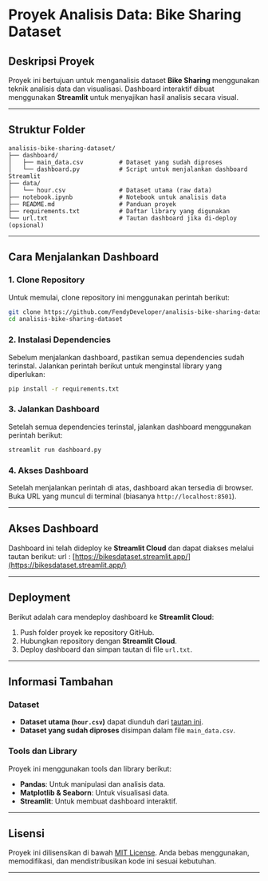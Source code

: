 # Proyek Analisis Data: Bike Sharing Dataset

## Deskripsi Proyek
Proyek ini bertujuan untuk menganalisis dataset **Bike Sharing** menggunakan teknik analisis data dan visualisasi. Dashboard interaktif dibuat menggunakan **Streamlit** untuk menyajikan hasil analisis secara visual.

---

## Struktur Folder
```
analisis-bike-sharing-dataset/
├── dashboard/
│   ├── main_data.csv          # Dataset yang sudah diproses
│   └── dashboard.py           # Script untuk menjalankan dashboard Streamlit
├── data/
│   └── hour.csv               # Dataset utama (raw data)
├── notebook.ipynb             # Notebook untuk analisis data
├── README.md                  # Panduan proyek
├── requirements.txt           # Daftar library yang digunakan
└── url.txt                    # Tautan dashboard jika di-deploy (opsional)
```

---

## Cara Menjalankan Dashboard

### 1. Clone Repository
Untuk memulai, clone repository ini menggunakan perintah berikut:
```bash
git clone https://github.com/FendyDeveloper/analisis-bike-sharing-dataset.git
cd analisis-bike-sharing-dataset
```

### 2. Instalasi Dependencies
Sebelum menjalankan dashboard, pastikan semua dependencies sudah terinstal. Jalankan perintah berikut untuk menginstal library yang diperlukan:
```bash
pip install -r requirements.txt
```

### 3. Jalankan Dashboard
Setelah semua dependencies terinstal, jalankan dashboard menggunakan perintah berikut:
```bash
streamlit run dashboard.py
```

### 4. Akses Dashboard
Setelah menjalankan perintah di atas, dashboard akan tersedia di browser.  
Buka URL yang muncul di terminal (biasanya `http://localhost:8501`).

---

## Akses Dashboard
Dashboard ini telah dideploy ke **Streamlit Cloud** dan dapat diakses melalui tautan berikut:
url : [https://bikesdataset.streamlit.app/](https://bikesdataset.streamlit.app/)

---

## Deployment
Berikut adalah cara mendeploy dashboard ke **Streamlit Cloud**:
1. Push folder proyek ke repository GitHub.
2. Hubungkan repository dengan **Streamlit Cloud**.
3. Deploy dashboard dan simpan tautan di file `url.txt`.

---

## Informasi Tambahan

### Dataset
- **Dataset utama (`hour.csv`)** dapat diunduh dari [tautan ini](https://www.kaggle.com/datasets/lakshmi25npathi/bike-sharing-dataset/code).
- **Dataset yang sudah diproses** disimpan dalam file `main_data.csv`.

### Tools dan Library
Proyek ini menggunakan tools dan library berikut:
- **Pandas**: Untuk manipulasi dan analisis data.
- **Matplotlib & Seaborn**: Untuk visualisasi data.
- **Streamlit**: Untuk membuat dashboard interaktif.

---

## Lisensi
Proyek ini dilisensikan di bawah [MIT License](LICENSE). Anda bebas menggunakan, memodifikasi, dan mendistribusikan kode ini sesuai kebutuhan.

---